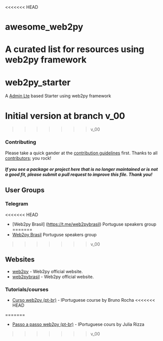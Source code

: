 <<<<<<< HEAD
# awesome_web2py
A curated list for resources using web2py framework
=======
# web2py_starter
A [Admin Lte](https://adminlte.io/themes/AdminLTE/index2.html) based Starter using web2py framework

# Initial version at branch v_00
>>>>>>> v_00


### Contributing

Please take a quick gander at the [contribution guidelines](https://github.com/avelino/awesome-go/blob/master/CONTRIBUTING.md) first. Thanks to all [contributors](https://github.com/avelino/awesome-go/graphs/contributors); you rock!

#### *If you see a package or project here that is no longer maintained or is not a good fit, please submit a pull request to improve this file. Thank you!*

## User Groups

### Telegram

<<<<<<< HEAD
* [Web2py Brasil] (https://t.me/web2pybrasil) Portuguse speakers group
=======
* [Web2py Brasil](https://t.me/web2pybrasil) Portuguse speakers group
>>>>>>> v_00


## Websites

* [web2py](http://web2py.com/) - Web2py official website.
* [web2pybrasil](http://web2py.com.br/) - Web2py official website.



### Tutorials/courses

* [Curso web2py (pt-br)](https://www.youtube.com/playlist?list=PL5CWed0-MqAPLiMS5gJvWKZDBez-vcRuN) - IPortuguese course by Bruno Rocha
<<<<<<< HEAD

=======
* [Passo a passo web2py (pt-br)](https://juliarizza.wordpress.com/2015/08/03/passo-a-passo-web2py-1o-passo/) - IPortuguese cours by Julia Rizza
>>>>>>> v_00
